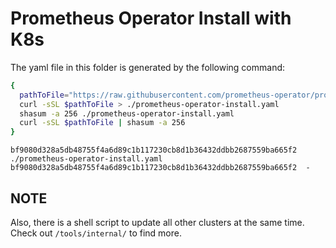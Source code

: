 # Prometheus Operator Install with K8s

The yaml file in this folder is generated by the following command:

```bash
{
  pathToFile="https://raw.githubusercontent.com/prometheus-operator/prometheus-operator/v0.45.0/bundle.yaml"
  curl -sSL $pathToFile > ./prometheus-operator-install.yaml
  shasum -a 256 ./prometheus-operator-install.yaml
  curl -sSL $pathToFile | shasum -a 256
}
```

```console
bf9080d328a5db48755f4a6d89c1b117230cb8d1b36432ddbb2687559ba665f2  ./prometheus-operator-install.yaml
bf9080d328a5db48755f4a6d89c1b117230cb8d1b36432ddbb2687559ba665f2  -
```

## NOTE

Also, there is a shell script to update all other clusters at the same time.
Check out `/tools/internal/` to find more.
